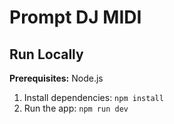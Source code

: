 # Prompt DJ MIDI

## Run Locally

**Prerequisites:**  Node.js

1. Install dependencies:
   `npm install`
2. Run the app:
   `npm run dev`
